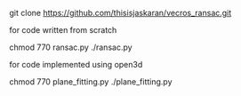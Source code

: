 git clone https://github.com/thisisjaskaran/vecros_ransac.git

for code written from scratch

chmod 770 ransac.py
./ransac.py

for code implemented using open3d

chmod 770 plane_fitting.py
./plane_fitting.py
